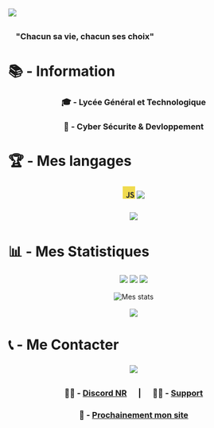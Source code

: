 ### <img src="https://cdn.discordapp.com/attachments/864281732257939457/864923800150999060/image1.gif">
### <h3> ㅤ"Chacun sa vie, chacun ses choix"</h3>
### <h1>📚 - Information</h1>
### <p align="center">🎓 - Lycée Général et Technologique</p>
### <p align="center">🎴 - Cyber Sécurite & Devloppement </p>
### <h1>🏆 - Mes langages</h1>
### <p align="center"> <img height="25" src="https://raw.githubusercontent.com/github/explore/80688e429a7d4ef2fca1e82350fe8e3517d3494d/topics/javascript/javascript.png">    <img height="25" src="https://upload.wikimedia.org/wikipedia/commons/thumb/c/c3/Python-logo-notext.svg/1024px-Python-logo-notext.svg.png"> </p>
### <p align="center"><img height="35" src="https://byfeel.info/wp-content/uploads/2015/02/css-html2-e1517475681211.png"></p>
### <h1>📊 - Mes Statistiques</h1>

<p align="center">
  <img src="https://img.shields.io/github/followers/Ako-fr?style=social">
  <img src="https://img.shields.io/github/stars/Ako-fr?style=social">
  <img src="https://komarev.com/ghpvc/?username=Ako-fr&color=blue">
</p>

<p align="center"> <img align="center" src="https://github-readme-stats.vercel.app/api?username=Ako-fr&show_icons=true&include_all_commits=true&show_icons=true&title_color=fff&icon_color=79ff97&text_color=9f9f9f&bg_color=151515" alt="Mes stats" /> </p>

<p align="center"> <img align="center" src="https://github-readme-stats.vercel.app/api/top-langs/?username=Ako-fr&layout=compact&show_icons=true&title_color=fff&icon_color=79ff97&text_color=9f9f9f&bg_color=151515" /></p>

### <h1>📞 - Me Contacter</h1> 

### <p align="center"><img src="https://discord.c99.nl/widget/theme-2/846191293536665631.png" style="max-width:100%;"></p>
### <p align="center">🏴‍☠️ - <a href="https://discord.gg/pEuAxdEKxm">Discord NR</a> ㅤ | ㅤ 👨‍💻 - <a href="https://discord.gg/gFkwb4F673">Support</a>
### <p align="center">🌟 - <a href="https://Google.com">Prochainement mon site</a>
